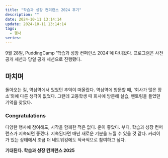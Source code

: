 ```yaml
---
title: "학습과 성장 컨퍼런스 2024 후기"
description: ""
date: 2024-10-11 13:14:14
update: 2024-10-11 13:14:14
tags:
  - 행사
series: 
---
```


9월 28일, PuddingCamp '학습과 성장 컨퍼런스 2024'에 다녀왔다.
프로그램은 사전 공개 세션과 당일 공개 세션으로 진행됐다.

## 마치며

돌아오는 길, 역삼역에서 있었던 추억이 떠올랐다. 역삼역에 방문할 때, '회사가 많은 장소'외에 다른 생각이 없었다.
그런데 고등학생 때 회사에 방문해 실습, 멘토링을 들었던 기억을 찾았다.

### Congratulations

다양한 행사에 참여해도, 시작을 함께한 적은 없다. 운이 좋았다. 부디, 학습과 성장 컨퍼런스가 지속되면 좋겠다.
지속된다면 매년 새로운 기분을 느낄 수 있을 것 같다. 커리어가 있는 상태에서 조금 더 네트워킹에도 적극적으로 참여하고 싶다.

**기대된다. 학습과 성장 컨퍼런스 2025**
